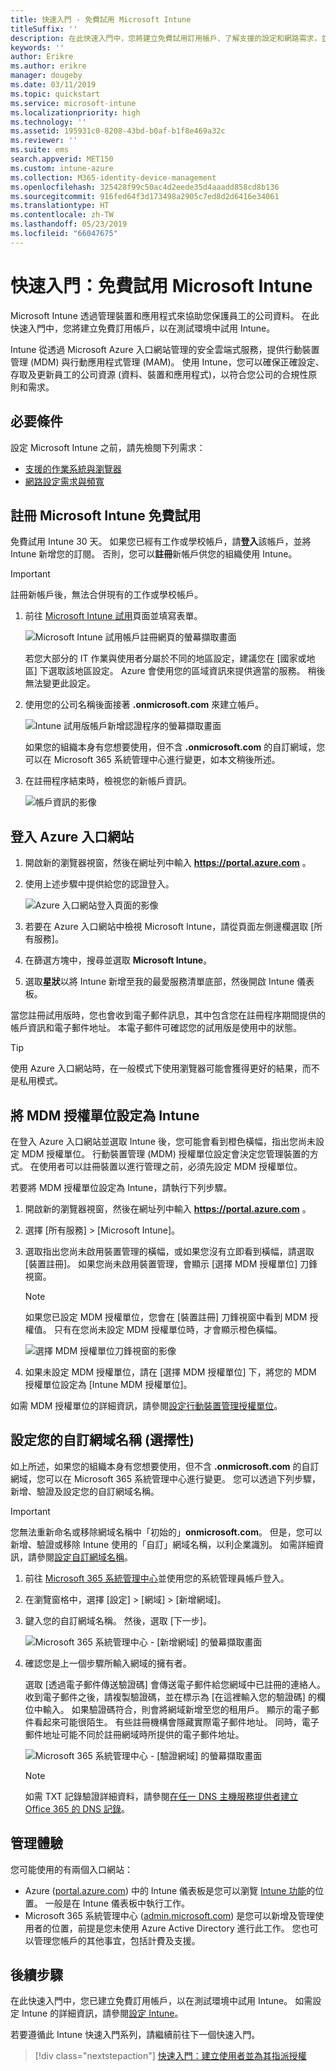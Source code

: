 ```yaml
---
title: 快速入門 - 免費試用 Microsoft Intune
titleSuffix: ''
description: 在此快速入門中，您將建立免費試用訂用帳戶、了解支援的設定和網路需求，並選擇性地設定您的網域名稱。
keywords: ''
author: Erikre
ms.author: erikre
manager: dougeby
ms.date: 03/11/2019
ms.topic: quickstart
ms.service: microsoft-intune
ms.localizationpriority: high
ms.technology: ''
ms.assetid: 195931c0-8208-43bd-b0af-b1f8e469a32c
ms.reviewer: ''
ms.suite: ems
search.appverid: MET150
ms.custom: intune-azure
ms.collection: M365-identity-device-management
ms.openlocfilehash: 325428f99c50ac4d2eede35d4aaadd858cd8b136
ms.sourcegitcommit: 916fed64f3d173498a2905c7ed8d2d6416e34061
ms.translationtype: HT
ms.contentlocale: zh-TW
ms.lasthandoff: 05/23/2019
ms.locfileid: "66047675"
---
```

# <a name="quickstart-try-microsoft-intune-for-free"></a>快速入門：免費試用 Microsoft Intune 

Microsoft Intune 透過管理裝置和應用程式來協助您保護員工的公司資料。 在此快速入門中，您將建立免費訂用帳戶，以在測試環境中試用 Intune。

Intune 從透過 Microsoft Azure 入口網站管理的安全雲端式服務，提供行動裝置管理 (MDM) 與行動應用程式管理 (MAM)。 使用 Intune，您可以確保正確設定、存取及更新員工的公司資源 (資料、裝置和應用程式)，以符合您公司的合規性原則和需求。 

## <a name="prerequisites"></a>必要條件
設定 Microsoft Intune 之前，請先檢閱下列需求：

   - [支援的作業系統與瀏覽器](supported-devices-browsers.md) 
   - [網路設定需求與頻寬](network-bandwidth-use.md)

## <a name="sign-up-for-a-microsoft-intune-free-trial"></a>註冊 Microsoft Intune 免費試用

免費試用 Intune 30 天。 如果您已經有工作或學校帳戶，請**登入**該帳戶，並將 Intune 新增您的訂閱。 否則，您可以**註冊**新帳戶供您的組織使用 Intune。

> [!IMPORTANT]
> 註冊新帳戶後，無法合併現有的工作或學校帳戶。

1. 前往 [Microsoft Intune 試用](https://go.microsoft.com/fwlink/?linkid=2019088)頁面並填寫表單。

    ![Microsoft Intune 試用帳戶註冊網頁的螢幕擷取畫面](./media/account-sign-up-site-full-browser.png)

    若您大部分的 IT 作業與使用者分屬於不同的地區設定，建議您在 [國家或地區] 下選取該地區設定。 Azure 會使用您的區域資訊來提供適當的服務。 稍後無法變更此設定。

2. 使用您的公司名稱後面接著 **.onmicrosoft.com** 來建立帳戶。 

    ![Intune 試用版帳戶新增認證程序的螢幕擷取畫面](./media/account-sign-up-site-user-id.png)

    如果您的組織本身有您想要使用，但不含 **.onmicrosoft.com** 的自訂網域，您可以在 Microsoft 365 系統管理中心進行變更，如本文稍後所述。

3. 在註冊程序結束時，檢視您的新帳戶資訊。

    ![帳戶資訊的影像](./media/intune-end-of-sign-up-process.png) 

## <a name="sign-in-to-the-azure-portal"></a>登入 Azure 入口網站

1. 開啟新的瀏覽器視窗，然後在網址列中輸入 **https://portal.azure.com** 。 
2. 使用上述步驟中提供給您的認證登入。

    ![Azure 入口網站登入頁面的影像](./media/azure-portal-signin.png)

3. 若要在 Azure 入口網站中檢視 Microsoft Intune，請從頁面左側邊欄選取 [所有服務]。
4. 在篩選方塊中，搜尋並選取 **Microsoft Intune**。
5. 選取**星狀**以將 Intune 新增至我的最愛服務清單底部，然後開啟 Intune 儀表板。

當您註冊試用版時，您也會收到電子郵件訊息，其中包含您在註冊程序期間提供的帳戶資訊和電子郵件地址。 本電子郵件可確認您的試用版是使用中的狀態。

> [!TIP]
> 使用 Azure 入口網站時，在一般模式下使用瀏覽器可能會獲得更好的結果，而不是私用模式。

## <a name="set-the-mdm-authority-to-intune"></a>將 MDM 授權單位設定為 Intune

在登入 Azure 入口網站並選取 Intune 後，您可能會看到橙色橫幅，指出您尚未設定 MDM 授權單位。 行動裝置管理 (MDM) 授權單位設定會決定您管理裝置的方式。 在使用者可以註冊裝置以進行管理之前，必須先設定 MDM 授權單位。

若要將 MDM 授權單位設定為 Intune，請執行下列步驟。

1. 開啟新的瀏覽器視窗，然後在網址列中輸入 **https://portal.azure.com** 。 
2. 選擇 [所有服務] > [Microsoft Intune]。
3. 選取指出您尚未啟用裝置管理的橫幅，或如果您沒有立即看到橫幅，請選取 [裝置註冊]。 如果您尚未啟用裝置管理，會顯示 [選擇 MDM 授權單位] 刀鋒視窗。

    > [!NOTE]
    > 如果您已設定 MDM 授權單位，您會在 [裝置註冊] 刀鋒視窗中看到 MDM 授權值。 只有在您尚未設定 MDM 授權單位時，才會顯示橙色橫幅。 

    ![選擇 MDM 授權單位刀鋒視窗的影像](./media/choose-mdm-authority.png) 

4. 如果未設定 MDM 授權單位，請在 [選擇 MDM 授權單位] 下，將您的 MDM 授權單位設定為 [Intune MDM 授權單位]。

如需 MDM 授權單位的詳細資訊，請參閱[設定行動裝置管理授權單位](mdm-authority-set.md)。

## <a name="configure-your-custom-domain-name-optional"></a>設定您的自訂網域名稱 (選擇性)

如上所述，如果您的組織本身有您想要使用，但不含 **.onmicrosoft.com** 的自訂網域，您可以在 Microsoft 365 系統管理中心進行變更。 您可以透過下列步驟，新增、驗證及設定您的自訂網域名稱。  

> [!IMPORTANT]
> 您無法重新命名或移除網域名稱中「初始的」**onmicrosoft.com**。 但是，您可以新增、驗證或移除 Intune 使用的「自訂」網域名稱，以利企業識別。 如需詳細資訊，請參閱[設定自訂網域名稱](custom-domain-name-configure.md)。

1. 前往 [Microsoft 365 系統管理中心](https://admin.microsoft.com)並使用您的系統管理員帳戶登入。

2. 在瀏覽窗格中，選擇 [設定] > [網域] > [新增網域]。

3. 鍵入您的自訂網域名稱。 然後，選取 [下一步]。

   ![Microsoft 365 系統管理中心 - [新增網域] 的螢幕擷取畫面](./media/domain-custom-add.png)

4. 確認您是上一個步驟所輸入網域的擁有者。 
    
    選取 [透過電子郵件傳送驗證碼] 會傳送電子郵件給您網域中已註冊的連絡人。 收到電子郵件之後，請複製驗證碼，並在標示為 [在這裡輸入您的驗證碼]  的欄位中輸入。 如果驗證碼符合，則會將網域新增至您的租用戶。 顯示的電子郵件看起來可能很陌生。 有些註冊機構會隱藏實際電子郵件地址。 同時，電子郵件地址可能不同於註冊網域時所提供的電子郵件地址。

   ![Microsoft 365 系統管理中心 - [驗證網域] 的螢幕擷取畫面](./media/domain-custom-verify.png)

   > [!NOTE]
   > 如需 TXT 記錄驗證詳細資料，請參閱[在任一 DNS 主機服務提供者建立 Office 365 的 DNS 記錄](https://support.office.com/article/Create-DNS-records-at-any-DNS-hosting-provider-for-Office-365-7B7B075D-79F9-4E37-8A9E-FB60C1D95166)。

## <a name="admin-experiences"></a>管理體驗

您可能使用的有兩個入口網站：
- Azure ([portal.azure.com](https://portal.azure.com)) 中的 Intune 儀表板是您可以瀏覽 [Intune 功能](what-is-intune.md)的位置。 一般是在 Intune 儀表板中執行工作。
- Microsoft 365 系統管理中心 ([admin.microsoft.com](https://admin.microsoft.com)) 是您可以新增及管理使用者的位置，前提是您未使用 Azure Active Directory 進行此工作。 您也可以管理您帳戶的其他事宜，包括計費及支援。

## <a name="next-steps"></a>後續步驟

在此快速入門中，您已建立免費訂用帳戶，以在測試環境中試用 Intune。 如需設定 Intune 的詳細資訊，請參閱[設定 Intune](setup-steps.md)。

若要遵循此 Intune 快速入門系列，請繼續前往下一個快速入門。

> [!div class="nextstepaction"]
> [快速入門：建立使用者並為其指派授權](quickstart-create-user.md)
